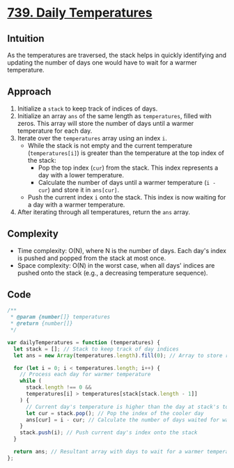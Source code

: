 # [739. Daily Temperatures](https://leetcode.com/problems/daily-temperatures/description/)

## Intuition

 As the temperatures are traversed, the stack helps in quickly identifying and updating the number of days one would have to wait for a warmer temperature.

## Approach

1. Initialize a `stack` to keep track of indices of days.
2. Initialize an array `ans` of the same length as `temperatures`, filled with zeros. This array will store the number of days until a warmer temperature for each day.
3. Iterate over the `temperatures` array using an index `i`.
   - While the stack is not empty and the current temperature (`temperatures[i]`) is greater than the temperature at the top index of the stack:
     - Pop the top index (`cur`) from the stack. This index represents a day with a lower temperature.
     - Calculate the number of days until a warmer temperature (`i - cur`) and store it in `ans[cur]`.
   - Push the current index `i` onto the stack. This index is now waiting for a day with a warmer temperature.
4. After iterating through all temperatures, return the `ans` array.

## Complexity

- Time complexity: O(N), where N is the number of days. Each day's index is pushed and popped from the stack at most once.
- Space complexity: O(N) in the worst case, when all days' indices are pushed onto the stack (e.g., a decreasing temperature sequence).

## Code

```javascript
/**
 * @param {number[]} temperatures
 * @return {number[]}
 */

var dailyTemperatures = function (temperatures) {
  let stack = []; // Stack to keep track of day indices
  let ans = new Array(temperatures.length).fill(0); // Array to store results

  for (let i = 0; i < temperatures.length; i++) {
    // Process each day for warmer temperature
    while (
      stack.length !== 0 &&
      temperatures[i] > temperatures[stack[stack.length - 1]]
    ) {
      // Current day's temperature is higher than the day at stack's top
      let cur = stack.pop(); // Pop the index of the cooler day
      ans[cur] = i - cur; // Calculate the number of days waited for warmer temperature
    }
    stack.push(i); // Push current day's index onto the stack
  }

  return ans; // Resultant array with days to wait for a warmer temperature};
};
```
